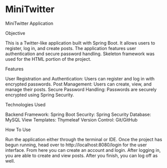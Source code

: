 # MiniTwitter

MiniTwitter Application

Objective

This is a Twitter-like application built with Spring Boot. It allows users to register, log in, and create posts. The application features user authentication and secure password handling. Skeleton framework was used for the HTML portion of the project.

Features

User Registration and Authentication: Users can register and log in with encrypted passwords.
Post Management: Users can create, view, and manage their posts.
Secure Password Handling: Passwords are securely encrypted using Spring Security.

Technologies Used

Backend Framework: Spring Boot
Security: Spring Security
Database: MySQL
View Templates: Thymeleaf
Version Control: Git/GitHub

How To Use

Run the application either through the terminal or IDE. Once the project has begun running, head over to http://localhost:8080/login for the user interface. From here you can create an account and login. After logging in, you are able to create and view posts. After you finish, you can log off as well.
